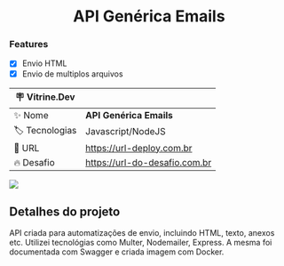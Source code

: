 <h1 align="center">API Genérica Emails</h1>



### Features

- [x] Envio HTML
- [x] Envio de multiplos arquivos

| :placard: Vitrine.Dev |     |
| -------------  | --- |
| :sparkles: Nome        | **API Genérica Emails**
| :label: Tecnologias | Javascript/NodeJS
| :rocket: URL         | https://url-deploy.com.br
| :fire: Desafio     | https://url-do-desafio.com.br



![](https://user-images.githubusercontent.com/100526745/211631360-6886bdd7-5a4c-4ea0-9671-2c48666f16ac.png#vitrinedev)


## Detalhes do projeto

API criada para automatizações de envio, incluindo HTML, texto, anexos etc.
Utilizei tecnológias como Multer, Nodemailer, Express.
A mesma foi documentada com Swagger e criada imagem com Docker.
